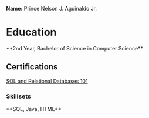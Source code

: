 **Name:** Prince Nelson J. Aguinaldo Jr.

<h1>Education</h1> 
**2nd Year, Bachelor of Science in Computer Science**

<h2>Certifications</h2>
<a href="https://courses.cognitiveclass.ai/certificates/e1fc42ed2a854cd58cc16e940c6f73db">SQL and Relational Databases 101</a>

<h3>Skillsets</h3>
**SQL, Java, HTML**
